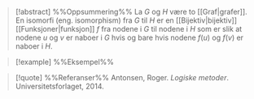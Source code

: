 
> [!abstract] %%Oppsummering%%
> La $G$ og $H$ være to [[Graf|grafer]]. En isomorfi (eng. isomorphism) fra $G$  til $H$ er en [[Bijektiv|bijektiv]] [[Funksjoner|funksjon]] $f$ fra nodene i $G$ til nodene i $H$ som er slik at nodene $u$ og $v$ er naboer i $G$ hvis og bare hvis nodene $f \left(u\right)$ og $f \left(v\right)$ er naboer i $H$.

> [!example] %%Eksempel%%
> 

> [!quote] %%Referanser%%
>Antonsen, Roger. *Logiske metoder*. Universitetsforlaget, 2014.


